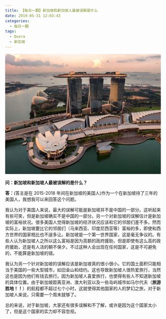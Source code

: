 ```yaml
---
title: 【每日一翻】新加坡和新加坡人最被误解是什么
date: 2019-05-31 12:03:43
categories:
  - 每日一翻
tags:
  - Quora
  - 新加坡
---
```


![题图](https://raw.githubusercontent.com/x13945/image-bucket/master/img/hu-chen-656089-unsplash.jpg)

**问：新加坡和新加坡人最被误解的是什么？**

**答：**(答主是在 2015-2018 年间在新加坡的美国人)作为一个在新加坡待了三年的美国人，我想我可以来回答这个问题。

我认为对于美国人来说，最大的误解可能是新加坡并不是中国的一部分。这听起来有些可笑，但是新加坡确实不是中国的一部分。另一个对新加坡的误解估计是新加坡的富裕状况。很多美国人觉得新加坡的经济状况应该和它的邻居们差不多。然而实际上，新加坡要比它的邻居们（马来西亚、印度尼西亚等）富裕的多，即使和西方世界的国家相比也不逞多让。新加坡是一个第一世界国家，这是毫无争议的。有些人认为新加坡人之所以这么富裕是因为高额的政府援助，但是即使有这么高的政府援助，还是有人活的朝不保夕。不过这种人会出现在任何国家，这是不可避免的，不能算是新加坡的错。

我认为另一个针对新加坡的误解应该是新加坡真的很小很小。它的国土面积只能相当于美国的一些大型城市，如旧金山和纽约。这也导致新加坡人很热爱旅行，当然这也是因为他们有钱去旅行。因为新加坡人喜爱旅行，也使得有些人不知道新加坡的具体位置。由于新加坡距离亚洲、澳大利亚以及一些岛屿城市如马尔代夫（**旅游胜地！！**）的航程都不超过七个小时，这就使得其他国家的人的梦幻之旅，对于新加坡人来说，只需要一个周末就够了。

总的来说，对于新加坡，大家还有很多误解和不了解，或许是因为这个国家太小了，但是这个国家的实力却不容忽视。
